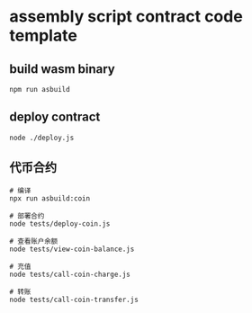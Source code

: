 # assembly script contract code template

## build wasm binary

```shell script
npm run asbuild
```

## deploy contract

```shell script
node ./deploy.js
```

## 代币合约

```shell script
# 编译
npx run asbuild:coin

# 部署合约 
node tests/deploy-coin.js

# 查看账户余额
node tests/view-coin-balance.js

# 充值
node tests/call-coin-charge.js

# 转账
node tests/call-coin-transfer.js
```
